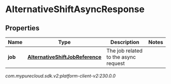 # AlternativeShiftAsyncResponse


## Properties

| Name | Type | Description | Notes |
| ------------ | ------------- | ------------- | ------------- |
| **job** | [**AlternativeShiftJobReference**](AlternativeShiftJobReference) | The job related to the async request |  |




_com.mypurecloud.sdk.v2:platform-client-v2:230.0.0_
